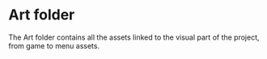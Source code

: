 # Art folder
The Art folder contains all the assets linked to the visual part of the project, from game to menu assets.